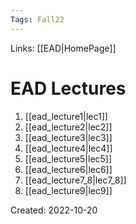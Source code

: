 ```yaml
---
Tags: Fall22
---
```

Links: [[EAD|HomePage]]
# EAD Lectures
1. [[ead_lecture1|lec1]]
2. [[ead_lecture2|lec2]]
3. [[ead_lecture3|lec3]]
4. [[ead_lecture4|lec4]]
5. [[ead_lecture5|lec5]]
6. [[ead_lecture6|lec6]]
7. [[ead_lecture7_8|lec7_8]]
8. [[ead_lecture9|lec9]]

Created: 2022-10-20